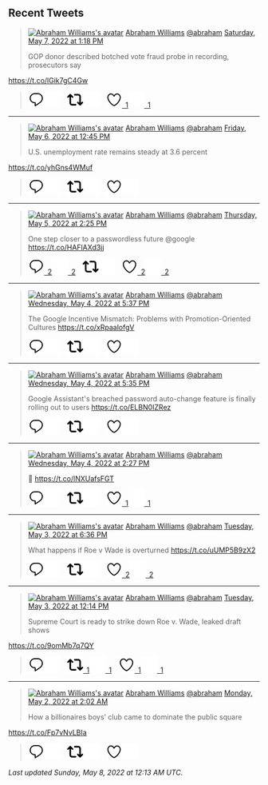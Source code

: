 ## Recent Tweets

> [![Abraham Williams's avatar](https://pbs.twimg.com/profile_images/897079141719195648/_mvh-QJH_mini.jpg)](https://twitter.com/abraham) [Abraham Williams](https://twitter.com/abraham) [@abraham](https://twitter.com/abraham) [Saturday, May 7, 2022 at 1:18 PM](https://twitter.com/abraham/status/1522928841139929093)
>
> GOP donor described botched vote fraud probe in recording, prosecutors say

https://t.co/lGik7gC4Gw
>
> [![Reply](./images/reply_light.svg#gh-light-mode-only "Reply")](https://twitter.com/intent/tweet?in_reply_to=1522928841139929093#gh-light-mode-only)[![Reply](./images/reply.svg#gh-dark-mode-only "Reply")](https://twitter.com/intent/tweet?in_reply_to=1522928841139929093#gh-dark-mode-only)&emsp;[![Retweet](./images/retweet_light.svg#gh-light-mode-only "Retweet")](https://twitter.com/intent/retweet?tweet_id=1522928841139929093#gh-light-mode-only)[![Retweet](./images/retweet.svg#gh-dark-mode-only "Retweet")](https://twitter.com/intent/retweet?tweet_id=1522928841139929093#gh-dark-mode-only)&emsp;[![Like](./images/like_light.svg#gh-light-mode-only "Like")&ensp;1](https://twitter.com/intent/favorite?tweet_id=1522928841139929093#gh-light-mode-only)[![Like](./images/like.svg#gh-dark-mode-only "Like")&ensp;1](https://twitter.com/intent/favorite?tweet_id=1522928841139929093#gh-dark-mode-only)


---

> [![Abraham Williams's avatar](https://pbs.twimg.com/profile_images/897079141719195648/_mvh-QJH_mini.jpg)](https://twitter.com/abraham) [Abraham Williams](https://twitter.com/abraham) [@abraham](https://twitter.com/abraham) [Friday, May 6, 2022 at 12:45 PM](https://twitter.com/abraham/status/1522558155741401089)
>
> U.S. unemployment rate remains steady at 3.6 percent

https://t.co/yhGns4WMuf
>
> [![Reply](./images/reply_light.svg#gh-light-mode-only "Reply")](https://twitter.com/intent/tweet?in_reply_to=1522558155741401089#gh-light-mode-only)[![Reply](./images/reply.svg#gh-dark-mode-only "Reply")](https://twitter.com/intent/tweet?in_reply_to=1522558155741401089#gh-dark-mode-only)&emsp;[![Retweet](./images/retweet_light.svg#gh-light-mode-only "Retweet")](https://twitter.com/intent/retweet?tweet_id=1522558155741401089#gh-light-mode-only)[![Retweet](./images/retweet.svg#gh-dark-mode-only "Retweet")](https://twitter.com/intent/retweet?tweet_id=1522558155741401089#gh-dark-mode-only)&emsp;[![Like](./images/like_light.svg#gh-light-mode-only "Like")](https://twitter.com/intent/favorite?tweet_id=1522558155741401089#gh-light-mode-only)[![Like](./images/like.svg#gh-dark-mode-only "Like")](https://twitter.com/intent/favorite?tweet_id=1522558155741401089#gh-dark-mode-only)


---

> [![Abraham Williams's avatar](https://pbs.twimg.com/profile_images/897079141719195648/_mvh-QJH_mini.jpg)](https://twitter.com/abraham) [Abraham Williams](https://twitter.com/abraham) [@abraham](https://twitter.com/abraham) [Thursday, May 5, 2022 at 2:25 PM](https://twitter.com/abraham/status/1522220881543639040)
>
> One step closer to a passwordless future @google https://t.co/HAFlAXd3jj
>
> [![Reply](./images/reply_light.svg#gh-light-mode-only "Reply")&ensp;2](https://twitter.com/intent/tweet?in_reply_to=1522220881543639040#gh-light-mode-only)[![Reply](./images/reply.svg#gh-dark-mode-only "Reply")&ensp;2](https://twitter.com/intent/tweet?in_reply_to=1522220881543639040#gh-dark-mode-only)&emsp;[![Retweet](./images/retweet_light.svg#gh-light-mode-only "Retweet")](https://twitter.com/intent/retweet?tweet_id=1522220881543639040#gh-light-mode-only)[![Retweet](./images/retweet.svg#gh-dark-mode-only "Retweet")](https://twitter.com/intent/retweet?tweet_id=1522220881543639040#gh-dark-mode-only)&emsp;[![Like](./images/like_light.svg#gh-light-mode-only "Like")&ensp;2](https://twitter.com/intent/favorite?tweet_id=1522220881543639040#gh-light-mode-only)[![Like](./images/like.svg#gh-dark-mode-only "Like")&ensp;2](https://twitter.com/intent/favorite?tweet_id=1522220881543639040#gh-dark-mode-only)


---

> [![Abraham Williams's avatar](https://pbs.twimg.com/profile_images/897079141719195648/_mvh-QJH_mini.jpg)](https://twitter.com/abraham) [Abraham Williams](https://twitter.com/abraham) [@abraham](https://twitter.com/abraham) [Wednesday, May 4, 2022 at 5:37 PM](https://twitter.com/abraham/status/1521906807127646211)
>
> The Google Incentive Mismatch: Problems with Promotion-Oriented Cultures   https://t.co/xRpaalofgV
>
> [![Reply](./images/reply_light.svg#gh-light-mode-only "Reply")](https://twitter.com/intent/tweet?in_reply_to=1521906807127646211#gh-light-mode-only)[![Reply](./images/reply.svg#gh-dark-mode-only "Reply")](https://twitter.com/intent/tweet?in_reply_to=1521906807127646211#gh-dark-mode-only)&emsp;[![Retweet](./images/retweet_light.svg#gh-light-mode-only "Retweet")](https://twitter.com/intent/retweet?tweet_id=1521906807127646211#gh-light-mode-only)[![Retweet](./images/retweet.svg#gh-dark-mode-only "Retweet")](https://twitter.com/intent/retweet?tweet_id=1521906807127646211#gh-dark-mode-only)&emsp;[![Like](./images/like_light.svg#gh-light-mode-only "Like")](https://twitter.com/intent/favorite?tweet_id=1521906807127646211#gh-light-mode-only)[![Like](./images/like.svg#gh-dark-mode-only "Like")](https://twitter.com/intent/favorite?tweet_id=1521906807127646211#gh-dark-mode-only)


---

> [![Abraham Williams's avatar](https://pbs.twimg.com/profile_images/897079141719195648/_mvh-QJH_mini.jpg)](https://twitter.com/abraham) [Abraham Williams](https://twitter.com/abraham) [@abraham](https://twitter.com/abraham) [Wednesday, May 4, 2022 at 5:35 PM](https://twitter.com/abraham/status/1521906363110240259)
>
> Google Assistant's breached password auto-change feature is finally rolling out to users https://t.co/ELBN0IZRez
>
> [![Reply](./images/reply_light.svg#gh-light-mode-only "Reply")](https://twitter.com/intent/tweet?in_reply_to=1521906363110240259#gh-light-mode-only)[![Reply](./images/reply.svg#gh-dark-mode-only "Reply")](https://twitter.com/intent/tweet?in_reply_to=1521906363110240259#gh-dark-mode-only)&emsp;[![Retweet](./images/retweet_light.svg#gh-light-mode-only "Retweet")](https://twitter.com/intent/retweet?tweet_id=1521906363110240259#gh-light-mode-only)[![Retweet](./images/retweet.svg#gh-dark-mode-only "Retweet")](https://twitter.com/intent/retweet?tweet_id=1521906363110240259#gh-dark-mode-only)&emsp;[![Like](./images/like_light.svg#gh-light-mode-only "Like")](https://twitter.com/intent/favorite?tweet_id=1521906363110240259#gh-light-mode-only)[![Like](./images/like.svg#gh-dark-mode-only "Like")](https://twitter.com/intent/favorite?tweet_id=1521906363110240259#gh-dark-mode-only)


---

> [![Abraham Williams's avatar](https://pbs.twimg.com/profile_images/897079141719195648/_mvh-QJH_mini.jpg)](https://twitter.com/abraham) [Abraham Williams](https://twitter.com/abraham) [@abraham](https://twitter.com/abraham) [Wednesday, May 4, 2022 at 2:27 PM](https://twitter.com/abraham/status/1521859067068784640)
>
> 🤦 https://t.co/lNXUafsFGT
>
> [![Reply](./images/reply_light.svg#gh-light-mode-only "Reply")](https://twitter.com/intent/tweet?in_reply_to=1521859067068784640#gh-light-mode-only)[![Reply](./images/reply.svg#gh-dark-mode-only "Reply")](https://twitter.com/intent/tweet?in_reply_to=1521859067068784640#gh-dark-mode-only)&emsp;[![Retweet](./images/retweet_light.svg#gh-light-mode-only "Retweet")](https://twitter.com/intent/retweet?tweet_id=1521859067068784640#gh-light-mode-only)[![Retweet](./images/retweet.svg#gh-dark-mode-only "Retweet")](https://twitter.com/intent/retweet?tweet_id=1521859067068784640#gh-dark-mode-only)&emsp;[![Like](./images/like_light.svg#gh-light-mode-only "Like")&ensp;1](https://twitter.com/intent/favorite?tweet_id=1521859067068784640#gh-light-mode-only)[![Like](./images/like.svg#gh-dark-mode-only "Like")&ensp;1](https://twitter.com/intent/favorite?tweet_id=1521859067068784640#gh-dark-mode-only)


---

> [![Abraham Williams's avatar](https://pbs.twimg.com/profile_images/897079141719195648/_mvh-QJH_mini.jpg)](https://twitter.com/abraham) [Abraham Williams](https://twitter.com/abraham) [@abraham](https://twitter.com/abraham) [Tuesday, May 3, 2022 at 6:36 PM](https://twitter.com/abraham/status/1521559312295989252)
>
> What happens if Roe v Wade is overturned https://t.co/uUMP5B9zX2
>
> [![Reply](./images/reply_light.svg#gh-light-mode-only "Reply")](https://twitter.com/intent/tweet?in_reply_to=1521559312295989252#gh-light-mode-only)[![Reply](./images/reply.svg#gh-dark-mode-only "Reply")](https://twitter.com/intent/tweet?in_reply_to=1521559312295989252#gh-dark-mode-only)&emsp;[![Retweet](./images/retweet_light.svg#gh-light-mode-only "Retweet")](https://twitter.com/intent/retweet?tweet_id=1521559312295989252#gh-light-mode-only)[![Retweet](./images/retweet.svg#gh-dark-mode-only "Retweet")](https://twitter.com/intent/retweet?tweet_id=1521559312295989252#gh-dark-mode-only)&emsp;[![Like](./images/like_light.svg#gh-light-mode-only "Like")&ensp;2](https://twitter.com/intent/favorite?tweet_id=1521559312295989252#gh-light-mode-only)[![Like](./images/like.svg#gh-dark-mode-only "Like")&ensp;2](https://twitter.com/intent/favorite?tweet_id=1521559312295989252#gh-dark-mode-only)


---

> [![Abraham Williams's avatar](https://pbs.twimg.com/profile_images/897079141719195648/_mvh-QJH_mini.jpg)](https://twitter.com/abraham) [Abraham Williams](https://twitter.com/abraham) [@abraham](https://twitter.com/abraham) [Tuesday, May 3, 2022 at 12:14 PM](https://twitter.com/abraham/status/1521463272217718784)
>
> Supreme Court is ready to strike down Roe v. Wade, leaked draft shows

https://t.co/9omMb7q7QY
>
> [![Reply](./images/reply_light.svg#gh-light-mode-only "Reply")](https://twitter.com/intent/tweet?in_reply_to=1521463272217718784#gh-light-mode-only)[![Reply](./images/reply.svg#gh-dark-mode-only "Reply")](https://twitter.com/intent/tweet?in_reply_to=1521463272217718784#gh-dark-mode-only)&emsp;[![Retweet](./images/retweet_light.svg#gh-light-mode-only "Retweet")&ensp;1](https://twitter.com/intent/retweet?tweet_id=1521463272217718784#gh-light-mode-only)[![Retweet](./images/retweet.svg#gh-dark-mode-only "Retweet")&ensp;1](https://twitter.com/intent/retweet?tweet_id=1521463272217718784#gh-dark-mode-only)&emsp;[![Like](./images/like_light.svg#gh-light-mode-only "Like")&ensp;1](https://twitter.com/intent/favorite?tweet_id=1521463272217718784#gh-light-mode-only)[![Like](./images/like.svg#gh-dark-mode-only "Like")&ensp;1](https://twitter.com/intent/favorite?tweet_id=1521463272217718784#gh-dark-mode-only)


---

> [![Abraham Williams's avatar](https://pbs.twimg.com/profile_images/897079141719195648/_mvh-QJH_mini.jpg)](https://twitter.com/abraham) [Abraham Williams](https://twitter.com/abraham) [@abraham](https://twitter.com/abraham) [Monday, May 2, 2022 at 2:02 AM](https://twitter.com/abraham/status/1520946754392371200)
>
> How a billionaires boys’ club came to dominate the public square

https://t.co/Fp7vNvLBIa
>
> [![Reply](./images/reply_light.svg#gh-light-mode-only "Reply")](https://twitter.com/intent/tweet?in_reply_to=1520946754392371200#gh-light-mode-only)[![Reply](./images/reply.svg#gh-dark-mode-only "Reply")](https://twitter.com/intent/tweet?in_reply_to=1520946754392371200#gh-dark-mode-only)&emsp;[![Retweet](./images/retweet_light.svg#gh-light-mode-only "Retweet")](https://twitter.com/intent/retweet?tweet_id=1520946754392371200#gh-light-mode-only)[![Retweet](./images/retweet.svg#gh-dark-mode-only "Retweet")](https://twitter.com/intent/retweet?tweet_id=1520946754392371200#gh-dark-mode-only)&emsp;[![Like](./images/like_light.svg#gh-light-mode-only "Like")](https://twitter.com/intent/favorite?tweet_id=1520946754392371200#gh-light-mode-only)[![Like](./images/like.svg#gh-dark-mode-only "Like")](https://twitter.com/intent/favorite?tweet_id=1520946754392371200#gh-dark-mode-only)


_Last updated Sunday, May 8, 2022 at 12:13 AM UTC._
